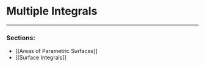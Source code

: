 # Multiple Integrals


***

### Sections:

- [[Areas of Parametric Surfaces]]
- [[Surface Integrals]]